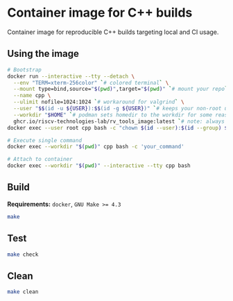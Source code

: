 # Container image for C++ builds

Container image for reproducible C++ builds targeting local and CI usage.

## Using the image

```bash
# Bootstrap
docker run --interactive --tty --detach \
  --env "TERM=xterm-256color" `# colored terminal` \
  --mount type=bind,source="$(pwd)",target="$(pwd)" `# mount your repo` \
  --name cpp \
  --ulimit nofile=1024:1024 `# workaround for valgrind` \
  --user "$$(id -u ${USER}):$$(id -g ${USER})" `# keeps your non-root username` \
  --workdir "$HOME" `# podman sets homedir to the workdir for some reason` \
  ghcr.io/riscv-technologies-lab/rv_tools_image:latest `# note: always pin here exact tag!`
docker exec --user root cpp bash -c "chown $(id --user):$(id --group) $HOME"

# Execute single command
docker exec --workdir "$(pwd)" cpp bash -c 'your_command'

# Attach to container
docker exec --workdir "$(pwd)" --interactive --tty cpp bash
```

## Build

**Requirements:** `docker`, `GNU Make >= 4.3`

```bash
make
```

## Test

```bash
make check
```

## Clean

```bash
make clean
```
